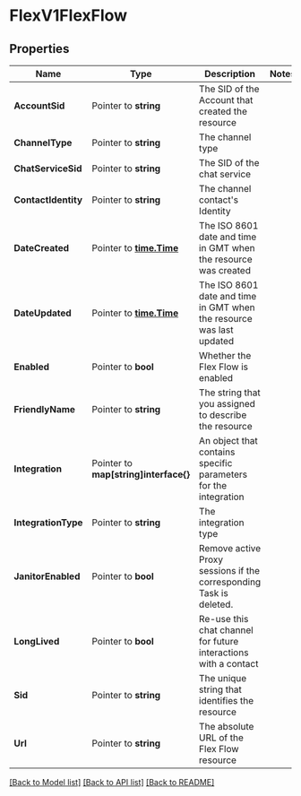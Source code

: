 # FlexV1FlexFlow

## Properties

Name | Type | Description | Notes
------------ | ------------- | ------------- | -------------
**AccountSid** | Pointer to **string** | The SID of the Account that created the resource |
**ChannelType** | Pointer to **string** | The channel type |
**ChatServiceSid** | Pointer to **string** | The SID of the chat service |
**ContactIdentity** | Pointer to **string** | The channel contact's Identity |
**DateCreated** | Pointer to [**time.Time**](time.Time.md) | The ISO 8601 date and time in GMT when the resource was created |
**DateUpdated** | Pointer to [**time.Time**](time.Time.md) | The ISO 8601 date and time in GMT when the resource was last updated |
**Enabled** | Pointer to **bool** | Whether the Flex Flow is enabled |
**FriendlyName** | Pointer to **string** | The string that you assigned to describe the resource |
**Integration** | Pointer to **map[string]interface{}** | An object that contains specific parameters for the integration |
**IntegrationType** | Pointer to **string** | The integration type |
**JanitorEnabled** | Pointer to **bool** | Remove active Proxy sessions if the corresponding Task is deleted. |
**LongLived** | Pointer to **bool** | Re-use this chat channel for future interactions with a contact |
**Sid** | Pointer to **string** | The unique string that identifies the resource |
**Url** | Pointer to **string** | The absolute URL of the Flex Flow resource |

[[Back to Model list]](../README.md#documentation-for-models) [[Back to API list]](../README.md#documentation-for-api-endpoints) [[Back to README]](../README.md)


